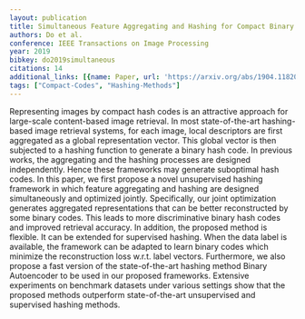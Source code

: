 ```yaml
---
layout: publication
title: Simultaneous Feature Aggregating and Hashing for Compact Binary Code Learning
authors: Do et al.
conference: IEEE Transactions on Image Processing
year: 2019
bibkey: do2019simultaneous
citations: 14
additional_links: [{name: Paper, url: 'https://arxiv.org/abs/1904.11820'}]
tags: ["Compact-Codes", "Hashing-Methods"]
---
```

Representing images by compact hash codes is an attractive approach for
large-scale content-based image retrieval. In most state-of-the-art
hashing-based image retrieval systems, for each image, local descriptors are
first aggregated as a global representation vector. This global vector is then
subjected to a hashing function to generate a binary hash code. In previous
works, the aggregating and the hashing processes are designed independently.
Hence these frameworks may generate suboptimal hash codes. In this paper, we
first propose a novel unsupervised hashing framework in which feature
aggregating and hashing are designed simultaneously and optimized jointly.
Specifically, our joint optimization generates aggregated representations that
can be better reconstructed by some binary codes. This leads to more
discriminative binary hash codes and improved retrieval accuracy. In addition,
the proposed method is flexible. It can be extended for supervised hashing.
When the data label is available, the framework can be adapted to learn binary
codes which minimize the reconstruction loss w.r.t. label vectors. Furthermore,
we also propose a fast version of the state-of-the-art hashing method Binary
Autoencoder to be used in our proposed frameworks. Extensive experiments on
benchmark datasets under various settings show that the proposed methods
outperform state-of-the-art unsupervised and supervised hashing methods.